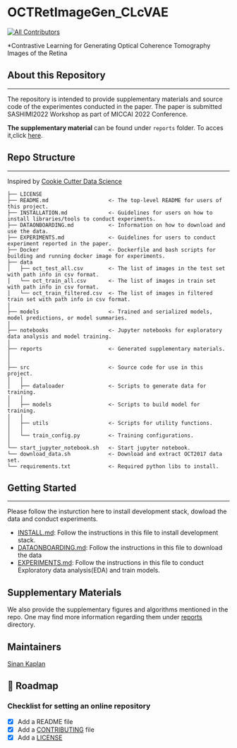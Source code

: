 # OCTRetImageGen_CLcVAE
<!-- ALL-CONTRIBUTORS-BADGE:START - Do not remove or modify this section -->
[![All Contributors](https://img.shields.io/badge/all_contributors-1-orange.svg?style=flat-square)](#contributors-)
<!-- ALL-CONTRIBUTORS-BADGE:END -->

*Contrastive Learning for Generating Optical Coherence Tomography Images of the Retina

## About this Repository
---
The repository is intended to provide supplementary materials and source code of the experimentes conducted in the paper. The paper is submitted SASHIMI2022 Workshop as part of MICCAI 2022 Conference. 

<strong>The supplementary material</strong> can be found under `reports` folder. To acces it,click [here](/reports/Supplementary_material.pdf).
## Repo Structure
---
Inspired by [Cookie Cutter Data Science](https://github.com/drivendata/cookiecutter-data-science)

```
├── LICENSE
├── README.md                   <- The top-level README for users of this project.
├── INSTALLATION.md             <- Guidelines for users on how to install libraries/tools to conduct experiments.
├── DATAONBOARDING.md           <- Information on how to download and use the data.
├── EXPERIMENTS.md              <- Guidelines for users to conduct experiment reported in the paper.
├── Docker                      <- Dockerfile and bash scripts for building and running docker image for experiments.
├── data
│   ├── oct_test_all.csv        <- The list of images in the test set with path info in csv format.
│   └── oct_train_all.csv       <- The list of images in train set with path info in csv format.
│   └── oct_train_filtered.csv  <- The list of images in filtered train set with path info in csv format.
│
├── models                      <- Trained and serialized models, model predictions, or model summaries.
│
├── notebooks                   <- Jupyter notebooks for exploratory data analysis and model training.
│
├── reports                     <- Generated supplementary materials.
│
│
├── src                         <- Source code for use in this project.
│   │
│   ├── dataloader              <- Scripts to generate data for training.
│   │
│   ├── models                  <- Scripts to build model for training.
│   │
│   ├── utils                   <- Scripts for utility functions.
│   │
│   └── train_config.py         <- Training configurations.
│   
└── start_jupyter_notebook.sh   <- Start jupyter notebook. 
└── download_data.sh            <- Download and extract OCT2017 data set.
└── requirements.txt            <- Required python libs to install. 
```
## Getting Started
---
Please follow the insturction here to install development stack, dowload the data and conduct experiments. 

* [INSTALL.md](INSTALL.md): Follow the instructions in this file to install development stack.
* [DATAONBOARDING.md](DATAONBOARDING.md): Follow the instructions in this file to download the data
* [EXPERIMENTS.md](EXPERIMENTS.md): Follow the instructions in this file to conduct Exploratory data analysis(EDA) and train models.


## Supplementary Materials

We also provide the supplementary figures and algorithms mentioned in the repo. One may find more information regarding them under [reports](#reports) directory.

**Maintainers**
---
[Sinan Kaplan](https://www.linkedin.com/in/kaplansinan/)

🎯 Roadmap
---

### Checklist for setting an online repository 

- [x] Add a README file
- [x] Add a [CONTRIBUTING](CONTRIBUTING.md) file
- [x] Add a [LICENSE](LICENSE.md)
